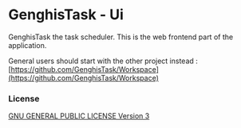 GenghisTask - Ui
==========

GenghisTask the task scheduler. This is the web frontend part of the application.

General users should start with the other project instead : [https://github.com/GenghisTask/Workspace](https://github.com/GenghisTask/Workspace)

### License
[GNU GENERAL PUBLIC LICENSE Version 3](LICENSE)

